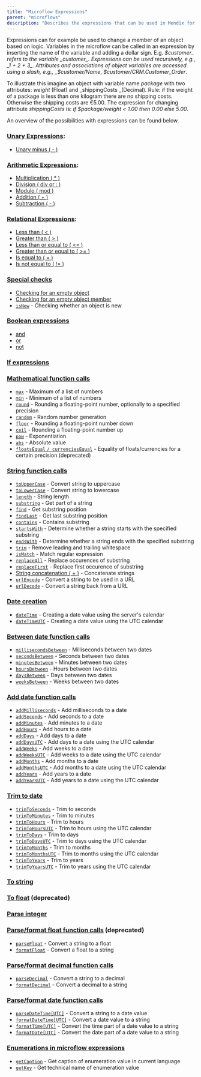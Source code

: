 ```yaml
---
title: "Microflow Expressions"
parent: "microflows"
description: "Describes the expressions that can be used in Mendix for a variety of purposes (for example, to change a member of an object based on logic)."
---
```


Expressions can for example be used to change a member of an object based on logic. Variables in the microflow can be called in an expression by inserting the name of the variable and adding a dollar sign. E.g. _$customer_ refers to the variable _customer_. Expressions can be used recursively, e.g., _1 + 2 + 3_. Attributes and associations of object variables are accessed using a slash, e.g., _$customer/Name_, _$customer/CRM.Customer_Order_.

To illustrate this imagine an object with variable name _package_ with two attributes: _weight_ (Float) and _shippingCosts _(Decimal). Rule: if the weight of a package is less than one kilogram there are no shipping costs. Otherwise the shipping costs are €5.00\. The expression for changing attribute _shippingCosts_ is: _if $package/weight < 1.00 then 0.00 else 5.00_.

An overview of the possibilities with expressions can be found below.

### [Unary Expressions](unary-expressions):

* [Unary minus ( - )](unary-expressions)

### [Arithmetic Expressions](arithmetic-expressions):

* [Multiplication ( * )](arithmetic-expressions)
* [Division ( div or : )](arithmetic-expressions)
* [Modulo ( mod )](arithmetic-expressions)
* [Addition ( + )](arithmetic-expressions)
* [Subtraction ( - )](arithmetic-expressions)

### [Relational Expressions](relational-expressions):

* [Less than ( < )](relational-expressions)
* [Greater than ( > )](relational-expressions)
* [Less than or equal to ( <= )](relational-expressions)
* [Greater than or equal to ( >= )](relational-expressions)
* [Is equal to ( = )](relational-expressions)
* [Is not equal to ( != )](relational-expressions)

### [Special checks](special-checks)

* [Checking for an empty object](special-checks)
* [Checking for an empty object member](special-checks)
* [`isNew`](special-checks) - Checking whether an object is new

### [Boolean expressions](boolean-expressions)

* [and](boolean-expressions)
* [or](boolean-expressions)
* [not](boolean-expressions)

### [If expressions](if-expressions)

### [Mathematical function calls](mathematical-function-calls)

* [`max`](mathematical-function-calls) - Maximum of a list of numbers
* [`min`](mathematical-function-calls) - Minimum of a list of numbers
* [`round`](mathematical-function-calls) - Rounding a floating-point number, optionally to a specified precision
* [`random`](mathematical-function-calls) - Random number generation
* [`floor`](mathematical-function-calls) - Rounding a floating-point number down
* [`ceil`](mathematical-function-calls) - Rounding a floating-point number up
* [`pow`](mathematical-function-calls) - Exponentiation
* [`abs`](mathematical-function-calls) - Absolute value
* [`floatsEqual` `/ currenciesEqual`](mathematical-function-calls) - Equality of floats/currencies for a certain precision (deprecated)

### [String function calls](string-function-calls)

* [`toUpperCase`](string-function-calls) - Convert string to uppercase
* [`toLowerCase`](string-function-calls) - Convert string to lowercase
* [`length`](string-function-calls) - String length
* [`substring`](string-function-calls) - Get part of a string
* [`find`](string-function-calls) - Get substring position
* [`findLast`](string-function-calls) - Get last substring position
* [`contains`](string-function-calls) - Contains substring
* [`startsWith`](string-function-calls)  - Determine whether a string starts with the specified substring
* [`endsWith`](string-function-calls)  - Determine whether a string ends with the specified substring
* [`trim`](string-function-calls) - Remove leading and trailing whitespace
* [`isMatch`](string-function-calls) - Match regular expression
* [`replaceAll`](string-function-calls) - Replace occurences of substring
* [`replaceFirst`](string-function-calls) - Replace first occurence of substring
* [String concatenation ( + )](string-function-calls) - Concatenate strings
* [`urlEncode`](string-function-calls) - Convert a string to be used in a URL
* [`urlDecode`](string-function-calls) - Convert a string back from a URL

### [Date creation](date-creation)

* [`dateTime`](date-creation) - Creating a date value using the server's calendar
* [`dateTimeUTC`](date-creation) - Creating a date value using the UTC calendar

### [Between date function calls](between-date-function-calls)

* [`millisecondsBetween`](between-date-function-calls) - Milliseconds between two dates
* [`secondsBetween`](between-date-function-calls) - Seconds between two dates
* [`minutesBetween`](between-date-function-calls) - Minutes between two dates
* [`hoursBetween`](between-date-function-calls) - Hours between two dates
* [`daysBetween`](between-date-function-calls) - Days between two dates
* [`weeksBetween`](between-date-function-calls) - Weeks between two dates

### [Add date function calls](add-date-function-calls)

* [`addMilliseconds`](add-date-function-calls) - Add milliseconds to a date
* [`addSeconds`](add-date-function-calls) - Add seconds to a date
* [`addMinutes`](add-date-function-calls) - Add minutes to a date
* [`addHours`](add-date-function-calls) - Add hours to a date
* [`addDays`](add-date-function-calls) - Add days to a date
* [`addDaysUTC`](add-date-function-calls) - Add days to a date using the UTC calendar
* [`addWeeks`](add-date-function-calls) - Add weeks to a date
* [`addWeeksUTC`](add-date-function-calls) - Add weeks to a date using the UTC calendar
* [`addMonths`](add-date-function-calls) - Add months to a date
* [`addMonthsUTC`](add-date-function-calls) - Add months to a date using the UTC calendar
* [`addYears`](add-date-function-calls) - Add years to a date
* [`addYearsUTC`](add-date-function-calls) - Add years to a date using the UTC calendar

### [Trim to date](trim-to-date)

* [`trimToSeconds`](trim-to-date) - Trim to seconds
* [`trimToMinutes`](trim-to-date) - Trim to minutes
* [`trimToHours`](trim-to-date) - Trim to hours
* [`trimToHoursUTC`](trim-to-date) - Trim to hours using the UTC calendar
* [`trimToDays`](trim-to-date) - Trim to days
* [`trimToDaysUTC`](trim-to-date) - Trim to days using the UTC calendar
* [`trimToMonths`](trim-to-date) - Trim to months
* [`trimToMonthsUTC`](trim-to-date) - Trim to months using the UTC calendar
* [`trimToYears`](trim-to-date) - Trim to years
* [`trimToYearsUTC`](trim-to-date) - Trim to years using the UTC calendar

### [To string](to-string)

### [To float](to-float) (deprecated)

### [Parse integer](parse-integer)

### [Parse/format float function calls](parse-and-format-float-function-calls) (deprecated)

* [`parseFloat`](parse-and-format-float-function-calls) - Convert a string to a float
* [`formatFloat`](parse-and-format-float-function-calls) - Convert a float to a string

### [Parse/format decimal function calls](parse-and-format-decimal-function-calls)

* [`parseDecimal`](parse-and-format-decimal-function-calls)  - Convert a string to a decimal
* [`formatDecimal`](parse-and-format-decimal-function-calls)  - Convert a decimal to a string

### [Parse/format date function calls](parse-and-format-date-function-calls)

* [`parseDateTime[UTC]`](parse-and-format-date-function-calls) - Convert a string to a date value
* [`formatDateTime[UTC]`](parse-and-format-date-function-calls) - Convert a date value to a string
* [`formatTime[UTC]`](parse-and-format-date-function-calls) - Convert the time part of a date value to a string
* [`formatDate[UTC]`](parse-and-format-date-function-calls) - Convert the date part of a date value to a string

### [Enumerations in microflow expressions](enumerations-in-microflow-expressions)

* [`getCaption`](enumerations-in-microflow-expressions) - Get caption of enumeration value in current language
* [`getKey`](enumerations-in-microflow-expressions) - Get technical name of enumeration value
